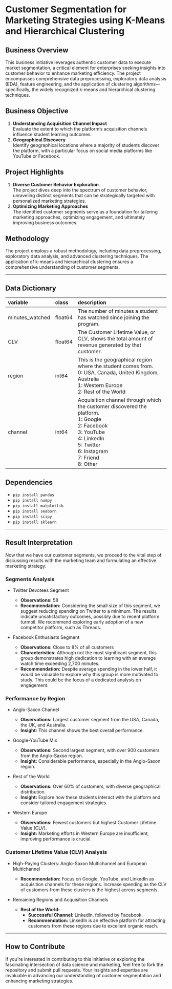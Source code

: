 # Customer Segmentation for Marketing Strategies using K-Means and Hierarchical Clustering

## Business Overview
This business initiative leverages authentic customer data to execute market segmentation, a critical element for enterprises seeking insights into customer behavior to enhance marketing efficiency. The project encompasses comprehensive data preprocessing, exploratory data analysis (EDA), feature engineering, and the application of clustering algorithms—specifically, the widely recognized k-means and hierarchical clustering techniques.

## Business Objective
1.   **Understanding Acquisition Channel Impact**
<br>Evaluate the extent to which the platform’s acquisition channels influence student learning outcomes.
3.   **Geographical Discovery**
<br>Identify geographical locations where a majority of students discover the platform, with a particular focus on social media platforms like YouTube or Facebook.

## Project Highlights
1.   **Diverse Customer Behavior Exploration**
<br>The project dives deep into the spectrum of customer behavior, unraveling distinct segments that can be strategically targeted with personalized marketing strategies.
2.   **Optimizing Marketing Approaches**
<br>The identified customer segments serve as a foundation for tailoring marketing approaches, optimizing engagement, and ultimately improving business outcomes.

## Methodology
The project employs a robust methodology, including data preprocessing, exploratory data analysis, and advanced clustering techniques. The application of k-means and hierarchical clustering ensures a comprehensive understanding of customer segments.

---

## Data Dictionary

|variable                       |class     |description |
|:------------------------------|:---------|:-----------|
| minutes_watched | float64     | The number of minutes a student has watched since joining the program. |
| CLV             | float64   | The Customer Lifetime Value, or CLV, shows the total amount of revenue generated by that customer. |
| region          | int64    | This is the geographical region where the student comes from.<br>0: USA, Canada, United Kingdom, Australia<br>1: Western Europe<br>2: Rest of the World |
| channel         | int64    | Acquisition channel through which the customer discovered the platform.<br>1: Google<br>2: Facebook<br>3: YouTube<br>4: LinkedIn<br>5: Twitter<br>6: Instagram<br>7: Friend<br>8: Other|

## Dependencies
*   `pip install pandas`
*   `pip install numpy`
*   `pip install matplotlib`
*   `pip install seaborn`
*   `pip install scipy`
*   `pip install sklearn`

---

## Result Interpretation
Now that we have our customer segments, we proceed to the vital step of discussing results with the marketing team and formulating an effective marketing strategy.

### Segments Analysis
*   Twitter Devotees Segment
    *   **Observations:** 58
    *   **Recommendation:** Considering the small size of this segment, we suggest reducing spending on Twitter to a minimum. The results indicate unsatisfactory outcomes, possibly due to recent platform turmoil. We recommend exploring early adoption of a new competitor platform, such as Threads.

*   Facebook Enthusiasts Segment
    *   **Observations:** Close to 8% of all customers
    *   **Characteristics:** Although not the most significant segment, this group demonstrates high dedication to learning with an average watch time exceeding 2,700 minutes.
    *   **Recommendation:** Despite average spending in the lower half, it would be valuable to explore why this group is more motivated to study. This could be the focus of a dedicated analysis on engagement.

### Performance by Region
*   Anglo-Saxon Channel
    *   **Observations:** Largest customer segment from the USA, Canada, the UK, and Australia.
    *   **Insight:** This channel shows the best overall performance.

*   Google-YouTube Mix
    *   **Observations:** Second largest segment, with over 900 customers from the Anglo-Saxon region.
    *   **Insight:** Considerable performance, especially in the Anglo-Saxon region.

*   Rest of the World
    *   **Observations:** Over 60% of customers, with diverse geographical distribution.
    *   **Insight:** Explore how these students interact with the platform and consider tailored engagement strategies.

*   Western Europe
    *   **Observations:** Fewest customers but highest Customer Lifetime Value (CLV).
    *   **Insight:** Marketing efforts in Western Europe are insufficient; improving performance is crucial.

### Customer Lifetime Value (CLV) Analysis
*   High-Paying Clusters: Anglo-Saxon Multichannel and European Multichannel
    *   **Recommendation:** Focus on Google, YouTube, and LinkedIn as acquisition channels for these regions. Increase spending as the CLV of customers from these clusters is the highest across segments.

*   Remaining Regions and Acquisition Channels
    *   **Rest of the World:**
        *   **Successful Channel:** LinkedIn, followed by Facebook.
        *   **Recommendation:** LinkedIn is an effective platform for attracting customers from these regions due to excellent organic reach.

---

## How to Contribute
If you're interested in contributing to this initiative or exploring the fascinating intersection of data science and marketing, feel free to fork the repository and submit pull requests. Your insights and expertise are invaluable in advancing our understanding of customer segmentation and enhancing marketing strategies.
